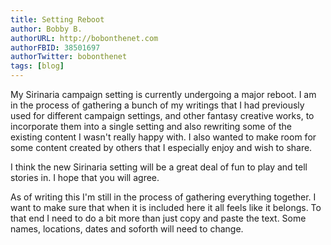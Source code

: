 ```yaml
---
title: Setting Reboot
author: Bobby B.
authorURL: http://bobonthenet.com
authorFBID: 38501697
authorTwitter: bobonthenet
tags: [blog]
---
```


My Sirinaria campaign setting is currently undergoing a major reboot. I am in the process of gathering a bunch of my writings that I had previously used for different campaign settings, and other fantasy creative works, to incorporate them into a single setting and also rewriting some of the existing content I wasn't really happy with. I also wanted to make room for some content created by others that I especially enjoy and wish to share.

I think the new Sirinaria setting will be a great deal of fun to play and tell stories in. I hope that you will agree.

As of writing this I'm still in the process of gathering everything together. I want to make sure that when it is included here it all feels like it belongs. To that end I need to do a bit more than just copy and paste the text. Some names, locations, dates and soforth will need to change.